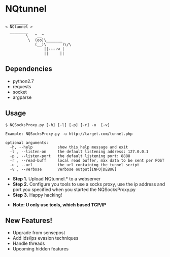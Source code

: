 # NQtunnel
```
  ________
< NQtunnel >
  ________
         \   ^__^ 
          \  (oo)\_______
             (__)\       )\/\
                 ||----w |
                 ||     ||
```
## Dependencies
+ python2.7
+ requests
+ socket
+ argparse


## Usage
```
$ NQSocksProxy.py [-h] [-l] [-p] [-r] -u  [-v]

Example: NQSocksProxy.py -u http://target.com/tunnel.php

optional arguments:
  -h, --help           show this help message and exit
  -l , --listen-on     the default listening address: 127.0.0.1
  -p , --listen-port   the default listening port: 8888
  -r , --read-buff     local read buffer, max data to be sent per POST
  -u , --url           the url containing the tunnel script
  -v , --verbose       Verbose output[INFO|DEBUG]
```
+ __Step 1.__ Upload NQtunnel.* to a webserver
+ __Step 2.__ Configure you tools to use a socks proxy, use the ip address and port you specified when you started the NQSocksProxy.py
+ __Step 3.__ Happy hacking!
- __Note: U only use tools, which based TCP/IP__


## New Features!
+ Upgrade from sensepost
+ Add ids/ips evasion techniques
+ Handle threads
+ Upcoming hidden features
